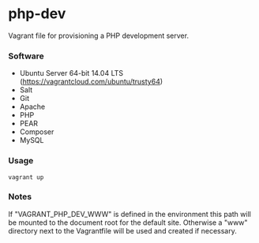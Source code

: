 php-dev
=======

Vagrant file for provisioning a PHP development server. 

### Software ###

 * Ubuntu Server 64-bit 14.04 LTS (https://vagrantcloud.com/ubuntu/trusty64)
 * Salt
 * Git
 * Apache
 * PHP
 * PEAR
 * Composer
 * MySQL

### Usage ###

	vagrant up

### Notes

If "VAGRANT_PHP_DEV_WWW" is defined in the environment this path will be mounted to the document root for the default site. Otherwise a "www" directory next to the Vagrantfile will be used and created if necessary.
